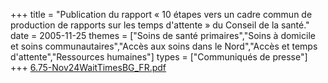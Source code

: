 +++
title = "Publication du rapport « 10 étapes vers un cadre commun de production de rapports sur les temps d'attente » du Conseil de la santé."
date = 2005-11-25
themes = ["Soins de santé primaires","Soins à domicile et soins communautaires","Accès aux soins dans le Nord","Accès et temps d'attente","Ressources humaines"]
types = ["Communiqués de presse"]
+++
[6.75-Nov24WaitTimesBG_FR.pdf](/files/6.75-Nov24WaitTimesBG_FR.pdf)
